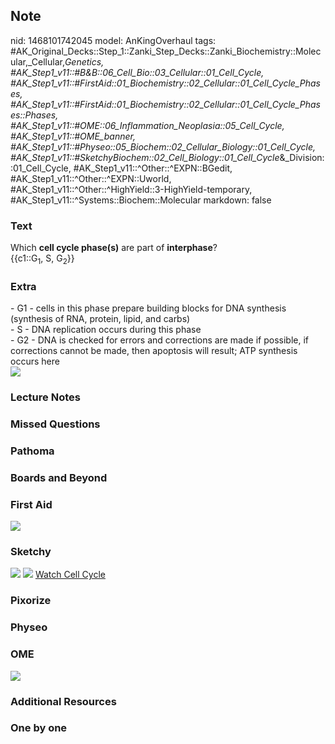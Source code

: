 ## Note
nid: 1468101742045
model: AnKingOverhaul
tags: #AK_Original_Decks::Step_1::Zanki_Step_Decks::Zanki_Biochemistry::Molecular,_Cellular,_Genetics, #AK_Step1_v11::#B&B::06_Cell_Bio::03_Cellular::01_Cell_Cycle, #AK_Step1_v11::#FirstAid::01_Biochemistry::02_Cellular::01_Cell_Cycle_Phases, #AK_Step1_v11::#FirstAid::01_Biochemistry::02_Cellular::01_Cell_Cycle_Phases::Phases, #AK_Step1_v11::#OME::06_Inflammation_Neoplasia::05_Cell_Cycle, #AK_Step1_v11::#OME_banner, #AK_Step1_v11::#Physeo::05_Biochem::02_Cellular_Biology::01_Cell_Cycle, #AK_Step1_v11::#SketchyBiochem::02_Cell_Biology::01_Cell_Cycle_&_Division::01_Cell_Cycle, #AK_Step1_v11::^Other::^EXPN::BGedit, #AK_Step1_v11::^Other::^EXPN::Uworld, #AK_Step1_v11::^Other::^HighYield::3-HighYield-temporary, #AK_Step1_v11::^Systems::Biochem::Molecular
markdown: false

### Text
<div>
  <div>
    <div>
      <div>
        <div>
          Which <b>cell cycle phase(s)</b> are part of
          <b>interphase</b>?
        </div>
        <div>
          {{c1::G<sub>1</sub>, S, G<sub>2</sub>}}
        </div>
      </div>
    </div>
  </div>
</div>

### Extra
<div>
  - G1 - cells in this phase prepare building blocks for DNA
  synthesis (synthesis of RNA, protein, lipid, and carbs)
</div>
<div>
  - S - DNA replication occurs during this phase
</div>
<div>
  - G2 - DNA is checked for errors and corrections are made if
  possible, if corrections cannot be made, then apoptosis will
  result; ATP synthesis occurs here
</div>
<div><img src="paste-8134668058988.jpg"></div>

### Lecture Notes


### Missed Questions


### Pathoma


### Boards and Beyond


### First Aid
<img src="tmpMMpztH.png">

### Sketchy
<img src="Cell%20Cycle.png"> <img src=
"Screen%20Shot%202022-01-30%20at%2010.17.54%20AM.png"> <a href=
"https://dashboard.sketchy.com/study/medical/courses/medical-biochemistry/units/medical-biochemistry-cell-biology/videos/medical-biochemistry-cell-biology-cell-cycle-and-division-cell-cycle?utm_source=anki&utm_medium=partnership&utm_campaign=february_update&utm_content=medical">
Watch Cell Cycle</a>

### Pixorize


### Physeo


### OME
<div class="ome-widget">
  <a href="https://onlinemeded.org?ref=anki"><img src=
  "_OME_AnkiFlashcards_General_3.png"></a>
</div>

### Additional Resources


### One by one

